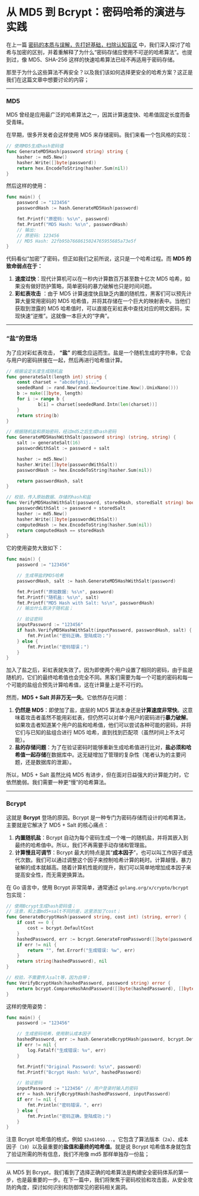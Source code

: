 # 从 MD5 到 Bcrypt：密码哈希的演进与实践

在上一篇 [密码的本质与误解，先打好基础，扫除认知盲区](https://juejin.cn/post/7517542575495479348) 中，我们深入探讨了哈希与加密的区别，并着重解释了为什么“密码存储应使用不可逆的哈希算法”。也提到过，像 MD5、SHA-256 这样的快速哈希算法已经不再适用于密码存储。

那至于为什么这些算法不再安全？以及我们该如何选择更安全的哈希方案？这正是我们在这篇文章中想要讨论的内容；

---

### MD5

MD5 曾经是应用最广泛的哈希算法之一，因其计算速度快、哈希值固定长度而备受青睐。

在早期，很多开发者会这样使用 MD5 来存储密码。我们来看一个包风格的实现：

```go
// 使用MD5生成hash密码值
func GenerateMD5Hash(password string) string {
	hasher := md5.New()
	hasher.Write([]byte(password))
	return hex.EncodeToString(hasher.Sum(nil))
}
```

然后这样的使用：

```go
func main() {
	password := "123456"
	passwordHash := hash.GenerateMD5Hash(password)

	fmt.Printf("原密码: %s\n", password)
	fmt.Printf("MD5 Hash: %s\n", passwordHash)
	// 输出:
	// 原密码: 123456
	// MD5 Hash: 22fb95b7668615024765955685a73e5f
}
```

代码看似“加密”了密码，但正如我们之前所说，这只是一个哈希过程。而 **MD5 的致命弱点在于：**

1.  **速度过快**：现代计算机可以在一秒内计算数百万甚至数十亿次 MD5 哈希，如果没有做好防护策略，简单密码的暴力破解也只是时间问题。
1.  **彩虹表攻击** ：由于 MD5 计算速度快且缺乏内置的随机性，黑客们可以预先计算大量常用密码的 MD5 哈希值，并将其存储在一个巨大的映射表中。当他们获取到泄露的 MD5 哈希值时，可以直接在彩虹表中查找对应的明文密码，实现快速“逆推”。这就像一本巨大的“字典”。

---

### “盐”的登场

为了应对彩虹表攻击， **“盐”** 的概念应运而生。盐是一个随机生成的字符串，它会与用户的密码拼接在一起，然后再进行哈希值计算。

```go
// 根据设定长度生成随机盐
func generateSalt(length int) string {
	const charset = "abcdefghij..."
	seededRand := rand.New(rand.NewSource(time.Now().UnixNano()))
	b := make([]byte, length)
	for i := range b {
            b[i] = charset[seededRand.Intn(len(charset))]
	}
	return string(b)
}

// 根据随机盐和原始密码，经过md5之后生成hash密码
func GenerateMD5HashWithSalt(password string) (string, string) {
	salt := generateSalt(16)
	passwordWithSalt := password + salt

	hasher := md5.New()
	hasher.Write([]byte(passwordWithSalt))
	passwordHash := hex.EncodeToString(hasher.Sum(nil))

	return passwordHash, salt
}

// 校验，传入原始数据、存储的hash和盐
func VerifyMD5HashWithSalt(password, storedHash, storedSalt string) bool {
	passwordWithSalt := password + storedSalt
	hasher := md5.New()
	hasher.Write([]byte(passwordWithSalt))
	computedHash := hex.EncodeToString(hasher.Sum(nil))
	return computedHash == storedHash
}
```

它的使用姿势大致如下：

```go
func main() {
	password := "123456"

	// 生成带盐的MD5哈希
	passwordHash, salt := hash.GenerateMD5HashWithSalt(password)

	fmt.Printf("原始数据: %s\n", password)
	fmt.Printf("随机盐: %s\n", salt)
	fmt.Printf("MD5 Hash with Salt: %s\n", passwordHash)
	// 输出什么取决于随机盐；

	// 验证密码
	inputPassword := "123456"
	if hash.VerifyMD5HashWithSalt(inputPassword, passwordHash, salt) {
		fmt.Println("密码正确，登陆成功；")
	} else {
		fmt.Println("密码错误；")
	}
}
```

加入了盐之后，彩虹表就失效了。因为即使两个用户设置了相同的密码，由于盐是随机的，它们的最终哈希值也会完全不同。黑客们需要为每一个可能的密码和每一个可能的盐组合预先计算哈希值，这在计算量上是不可行的。

然而，**MD5 + Salt 并非万无一失**。它依然存在问题：

1.  **仍然是 MD5**：即使加了盐，底层的 MD5 算法本身还是**计算速度非常快**。这意味着攻击者虽然不能用彩虹表，但仍然可以对单个用户的密码进行**暴力破解**。如果攻击者知道某个用户的盐和哈希值，他们可以尝试各种可能的密码，并将它们与已知的盐组合进行 MD5 哈希，直到找到匹配项（虽然时间上不太可能）。
1.  **盐的存储问题**：为了在验证密码时能够重新生成哈希值进行比对，**盐必须和哈希值一起存储**在数据库中。这无疑增加了管理的复杂性（笔者认为的主要问题，还是数据库的泄漏）。

所以，MD5 + Salt 虽然比纯 MD5 有进步，但在面对日益强大的计算能力时，它依然脆弱。我们需要一种更“慢”的哈希算法。

---

### Bcrypt

这就是 **Bcrypt** 登场的原因。Bcrypt 是一种专门为密码存储而设计的哈希算法，主要就是它解决了 MD5 + Salt 的核心痛点：

1.  **内置随机盐**：Bcrypt 自动为每个密码生成一个唯一的随机盐，并将其嵌入到最终的哈希值中。所以，我们不再需要手动存储和管理盐。
1.  **计算慢且可调节**：Bcrypt 最大的特点是其“**成本因子**”，也可以叫工作因子或迭代次数。我们可以通过调整这个因子来控制哈希计算的耗时。计算越慢，暴力破解的成本就越高。随着计算机性能的提升，我们可以简单地增加成本因子来提高安全性，而无需更换算法。

在 Go 语言中，使用 Bcrypt 非常简单，通常通过 `golang.org/x/crypto/bcrypt` 包实现：

```go
// 使用Bcrypt生成hash密码值；
// 注意，和上面md5+salt不同的是，这里添加了cost；
func GenerateBcryptHash(password string, cost int) (string, error) {
	if cost == 0 {
		cost = bcrypt.DefaultCost
	}
	hashedPassword, err := bcrypt.GenerateFromPassword([]byte(password), cost)
	if err != nil {
		return "", fmt.Errorf("生成错误: %w", err)
	}
	return string(hashedPassword), nil
}

// 校验，不需要传入salt等，因为自带；
func VerifyBcryptHash(hashedPassword, password string) error {
	return bcrypt.CompareHashAndPassword([]byte(hashedPassword), []byte(password))
}
```

这样的使用姿势：

```go
func main() {
	password := "123456"

	// 生成密码哈希，使用默认成本因子
	hashedPassword, err := hash.GenerateBcryptHash(password, bcrypt.DefaultCost)
	if err != nil {
		log.Fatalf("生成错误: %v", err)
	}

	fmt.Printf("Original Password: %s\n", password)
	fmt.Printf("Bcrypt Hash: %s\n", hashedPassword)

	// 验证密码
	inputPassword := "123456" // 用户登录时输入的密码
	err = hash.VerifyBcryptHash(hashedPassword, inputPassword)
	if err != nil {
		fmt.Println("密码错误，", err)
	} else {
		fmt.Println("密码正确，登陆成功；")
	}
}
```

注意 Bcrypt 哈希值的格式，例如 `$2a$10$Q...`。它包含了算法版本（`2a`）、成本因子（`10`）以及最重要的**盐值和最终的哈希值**。就是说 Bcrypt 哈希值本身就包含了验证所需的所有信息，我们不用像 md5 那样单独存一份盐；

---

从 MD5 到 Bcrypt，我们看到了选择正确的哈希算法是构建安全密码体系的第一步，也是最重要的一步。在下一篇中，我们将聚焦于密码校验和攻击面，从安全攻防的角度，探讨如何识别和防御常见的密码相关漏洞。
